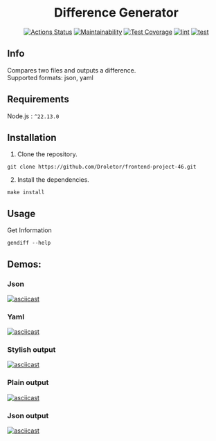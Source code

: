 <div align="center">

# Difference Generator

[![Actions Status](https://github.com/Droletor/frontend-project-46/actions/workflows/hexlet-check.yml/badge.svg)](https://github.com/Droletor/frontend-project-46/actions)
[![Maintainability](https://api.codeclimate.com/v1/badges/778dbe1e7ff3b9fa1dd2/maintainability)](https://codeclimate.com/github/Droletor/frontend-project-46/maintainability)
[![Test Coverage](https://api.codeclimate.com/v1/badges/778dbe1e7ff3b9fa1dd2/test_coverage)](https://codeclimate.com/github/Droletor/frontend-project-46/test_coverage)
[![lint](https://github.com/Droletor/frontend-project-46/actions/workflows/lint.yml/badge.svg)](https://github.com/Droletor/frontend-project-46/actions/workflows/lint.yml)
[![test](https://github.com/Droletor/frontend-project-46/actions/workflows/test.yml/badge.svg)](https://github.com/Droletor/frontend-project-46/actions/workflows/test.yml)

</div>

## Info
Compares two files and outputs a difference.\
Supported formats: json, yaml

## Requirements

Node.js : `^22.13.0`

## Installation

1. Clone the repository.
```shell
git clone https://github.com/Droletor/frontend-project-46.git
```

2. Install the dependencies.
```shell
make install
```

## Usage

Get Information
```shell
gendiff --help
```

## Demos:
### Json
[![asciicast](https://asciinema.org/a/ZbGphof00eEmSSpyy28xwmNVw.svg)](https://asciinema.org/a/ZbGphof00eEmSSpyy28xwmNVw)

### Yaml
[![asciicast](https://asciinema.org/a/z9V1ELWChzBeEeOz6X28WgDVj.svg)](https://asciinema.org/a/z9V1ELWChzBeEeOz6X28WgDVj)

### Stylish output
[![asciicast](https://asciinema.org/a/p9XMQ4PqBd6exiEGXXU1I5ovL.svg)](https://asciinema.org/a/p9XMQ4PqBd6exiEGXXU1I5ovL)

### Plain output
[![asciicast](https://asciinema.org/a/vN2nLNH95cpw5Z7JBQPRWESpu.svg)](https://asciinema.org/a/vN2nLNH95cpw5Z7JBQPRWESpu)

### Json output
[![asciicast](https://asciinema.org/a/DsYc6CIMIMismQc4YIU9rvIoY.svg)](https://asciinema.org/a/DsYc6CIMIMismQc4YIU9rvIoY)
